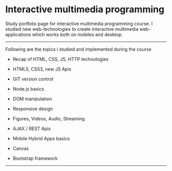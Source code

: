 # Interactive multimedia programming

Study portfolio page for interactive multimedia programming course. I studied new web-technologies to create interactive multimedia web-applications which works both on mobiles and desktop.



---
Following are the topics i studied and implemented during the course

* Recap of HTML, CSS, JS, HTTP technologies

* HTML5, CSS3, new JS Apis

* GIT version control

- Node.js basics

* DOM manipulation

* Responsive design

* Figures, Videos, Audio, Streaming

* AJAX / REST Apis

* Mobile Hybrid Apps basics

* Canvas 

* Bootstrap framework 

---


